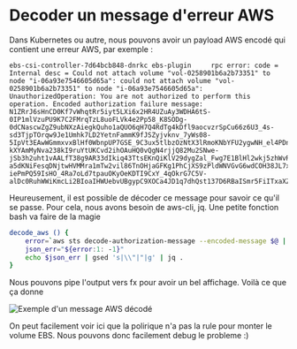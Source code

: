 # Decoder un message d'erreur AWS

Dans Kubernetes ou autre, nous pouvons avoir un payload AWS encodé qui contient une erreur AWS, par exemple :

```
ebs-csi-controller-7d64bcb848-dnrkc ebs-plugin     rpc error: code = Internal desc = Could not attach volume "vol-0258901b6a2b73351" to node "i-06a93e7546605d65a": could not attach volume "vol-0258901b6a2b73351" to node "i-06a93e7546605d65a": UnauthorizedOperation: You are not authorized to perform this operation. Encoded authorization failure message: N1ZRrJ6sHnCD0Kf7vWhqtRr5iyt5LXi6x2HR4UZuAy3WDHA6tS-0IP1mlVzuPU9K7C2FMrqTzL8uoFLVk4e2Pp58_K8SODg-0dCNascwZgZ9ubNXzAiegkQuho1aQUO6qH7Q4RdTg4kDfl9aocvzrSpCu66z6U3_4s-sd3TjpTOrqw9Je1Umhk7LD2YetnFammK9fJSZyjvknv_7yWs08-5IpVt3EAwWGmmxvxBlHf0WbnpUP7GSE_9C3ux5tlbzOzNtX3lRmoKNbYFU2ygwNH_el4PDny_7jgjlZMnm_oGFqyo4trcPXOAZ0_Fg68qnCOSm_q2L-kXYAmMyNva238kI9ruYtUKCvd2ihOAuHQ0vQgN4rjjQ82Mu2SNwe-jSb3h2uht1vAALfT38g9AR33dIkiq43TtsEKnQiKlV29dygZal_Fwg7E1BlHl2wkj5zhWvRVN_mQ_LKY_6NQ1xnRWTqBrncCq5zxI1duoUK9nIoS_yM-a5dKNiFesqDNjtwHVMMra1mTw2vil86TnOHjaGFKg1PhCjXS9zPldWNVGvG6wdCOH38JL7xBt7iTF4saJG7skHq5XjdYmLxGTYiqP5gKTNLLKOEL9beGvAta2NpwzZJafLi7CQ0Je6Cu2yoc9eHdIgbIvziVFdGHz7Z-iePmPQ59IsHO_4Ra7oLd7tpauOKyOeKDTI9CxY_4qOkrG7C5V-alDc0RuhWWiKmcLi2BIoaIHWUebvUBgypC9XOCa4JD1q7dhQst137D6RBaISmr5FiITxaXZpg02HjPXiuf3IPkv3Krw46SeCj_k7sjpagu1dswT21ezaJv4rApbdTguHazEfpxSXCQqNJ9A0ItF
```

Heureusement, il est possible de décoder ce message pour savoir ce qu'il se passe. Pour cela, nous avons besoin de aws-cli, jq. Une petite fonction bash va faire de la magie

```bash
decode_aws () {
    error=`aws sts decode-authorization-message --encoded-message $@ | jq .DecodedMessage`
    json_err="${error:1: -1}"
    echo $json_err | gsed 's|\\"|"|g' | jq .
}
```

Nous pouvons pipe l'output vers fx pour avoir un bel affichage. Voilà ce que ça donne

![Exemple d'un message AWS décodé](./_screens/decoded_aws_message.png)

On peut facilement voir ici que la polirique n'a pas la rule pour monter le volume EBS. Nous pouvons donc facilement debug le probleme :)

